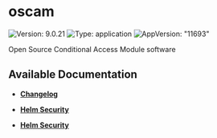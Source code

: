 # oscam

![Version: 9.0.21](https://img.shields.io/badge/Version-9.0.21-informational?style=flat-square) ![Type: application](https://img.shields.io/badge/Type-application-informational?style=flat-square) ![AppVersion: "11693"](https://img.shields.io/badge/AppVersion-"11693"-informational?style=flat-square)

Open Source Conditional Access Module software

## Available Documentation

- [**Changelog**](CHANGELOG)

- [**Helm Security**](container-security)

- [**Helm Security**](helm-security)

